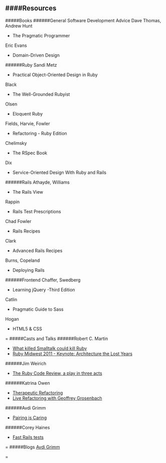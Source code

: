 ####Resources
-
#####Books
######General Software Development Advice
Dave Thomas, Andrew Hunt
- The Pragmatic Programmer

Eric Evans
- Domain-Driven Design

######Ruby
Sandi Metz
- Practical Object-Oriented Design in Ruby

Black
- The Well-Grounded Rubyist

Olsen
- Eloquent Ruby

Fields, Harvie, Fowler
- Refactoring - Ruby Edition

Chelimsky
- The RSpec Book

Dix
- Service-Oriented Design With Ruby and Rails

######Rails
Athayde, Williams
- The Rails View

Rappin
- Rails Test Prescriptions

Chad Fowler
- Rails Recipes

Clark
- Advanced Rails Recipes

Burns, Copeland
- Deploying Rails

######Frontend
Chaffer, Swedberg
- Learning jQuery -Third Edition

Catlin
- Pragmatic Guide to Sass

Hogan
- HTML5 & CSS

=
#####Casts and Talks
######Robert C. Martin
- [What killed Smalltalk could kill Ruby](http://www.youtube.com/watch?v=YX3iRjKj7C0)
- [Ruby Midwest 2011 - Keynote: Architecture the Lost Years](http://www.youtube.com/watch?v=WpkDN78P884)

######Jim Weirich
- [The Ruby Code Review, a play in three acts](http://www.confreaks.com/videos/1177-rubyconf2008-the-ruby-code-review-a-play-in-three-acts)

######Katrina Owen
- [Therapeutic Refactoring](http://www.confreaks.com/videos/1071-cascadiaruby2012-therapeutic-refactoring)
- [Live Refactoring with Geoffrey Grosenbach](http://youtu.be/w_LDi5Ygz3k)

######Avdi Grimm
- [Pairing is Caring](http://www.confreaks.com/videos/2519-acr2013-pairing-is-caring)

######Corey Haines
- [Fast Rails tests](http://youtu.be/bNn6M2vqxHE)

=
#####Blogs
[Avdi Grimm](http://devblog.avdi.org/)

=
